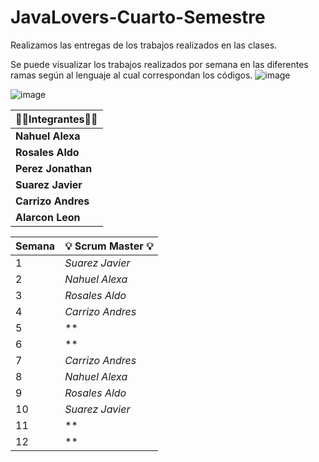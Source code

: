 # JavaLovers-Cuarto-Semestre
Realizamos las entregas de los trabajos realizados en las clases.

Se puede visualizar los trabajos realizados por semana en las diferentes ramas según al lenguaje al cual correspondan los códigos. 
               ![image](https://github.com/CodeSystem2022/JavaLovers-Cuarto-Semestre/assets/112834554/2c6ecdb9-7f0e-4762-90c8-5eb912967023)


  ![image](https://github.com/CodeSystem2022/Tercer-Semestre-Grupo-Javalovers/assets/112024900/ffbf28f1-3ed3-422a-8d8a-017b07ae2d93)

 
| 👩‍💻**Integrantes**👩‍💻     |
|--------------------------|
| **Nahuel Alexa**|
| **Rosales Aldo**|
| **Perez Jonathan**|
| **Suarez Javier**|
| **Carrizo Andres**|
| **Alarcon Leon** |


| **Semana** | 💡 **Scrum Master** 💡    |
|----------------------|----------------------|
|  1  | *Suarez Javier* |
|  2  | *Nahuel Alexa* |
|  3  | *Rosales Aldo*|
|  4  | *Carrizo Andres*|
|  5  | **|
|  6  | **|
|  7  |  *Carrizo Andres*|
|  8  | *Nahuel Alexa* |
|  9  | *Rosales Aldo*|
| 10  | *Suarez Javier*|
| 11  | **|
| 12  | **|
